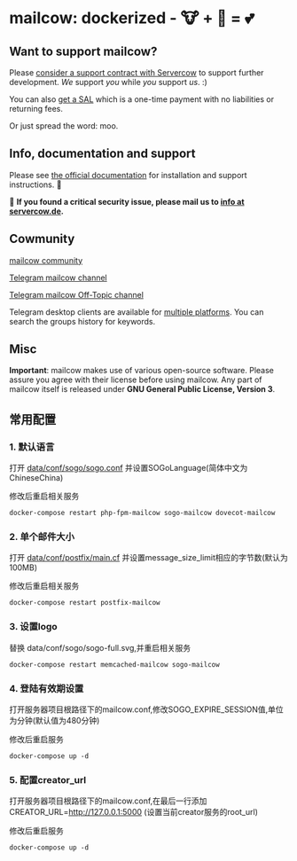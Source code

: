 # mailcow: dockerized - 🐮 + 🐋 = 💕

## Want to support mailcow?

Please [consider a support contract with Servercow](https://www.servercow.de/mailcow?lang=en#support) to support further development. _We_ support _you_ while _you_ support _us_. :)

You can also [get a SAL](https://www.servercow.de/mailcow?lang=en#sal) which is a one-time payment with no liabilities or returning fees.

Or just spread the word: moo.

## Info, documentation and support

Please see [the official documentation](https://mailcow.github.io/mailcow-dockerized-docs/) for installation and support instructions. 🐄

🐛 **If you found a critical security issue, please mail us to [info at servercow.de](mailto:info@servercow.de).**

## Cowmunity

[mailcow community](https://community.mailcow.email)

[Telegram mailcow channel](https://telegram.me/mailcow)

[Telegram mailcow Off-Topic channel](https://t.me/mailcowOfftopic)

Telegram desktop clients are available for [multiple platforms](https://desktop.telegram.org). You can search the groups history for keywords.

## Misc

**Important**: mailcow makes use of various open-source software. Please assure you agree with their license before using mailcow.
Any part of mailcow itself is released under **GNU General Public License, Version 3**.

## 常用配置

### 1. 默认语言
打开 [data/conf/sogo/sogo.conf](https://github.com/steedos/mailcow-dockerized/blob/steedos/data/conf/sogo/sogo.conf) 并设置SOGoLanguage(简体中文为ChineseChina)

修改后重启相关服务
```
docker-compose restart php-fpm-mailcow sogo-mailcow dovecot-mailcow
```

### 2. 单个邮件大小
打开 [data/conf/postfix/main.cf](https://github.com/steedos/mailcow-dockerized/blob/steedos/data/conf/postfix/main.cf) 并设置message_size_limit相应的字节数(默认为100MB)

修改后重启相关服务
```
docker-compose restart postfix-mailcow
```

### 3. 设置logo
替换 data/conf/sogo/sogo-full.svg,并重启相关服务
```
docker-compose restart memcached-mailcow sogo-mailcow
```

### 4. 登陆有效期设置
打开服务器项目根路径下的mailcow.conf,修改SOGO_EXPIRE_SESSION值,单位为分钟(默认值为480分钟)

修改后重启服务
```
docker-compose up -d
```


### 5. 配置creator_url
打开服务器项目根路径下的mailcow.conf,在最后一行添加CREATOR_URL=http://127.0.0.1:5000 (设置当前creator服务的root_url)

修改后重启服务
```
docker-compose up -d
```